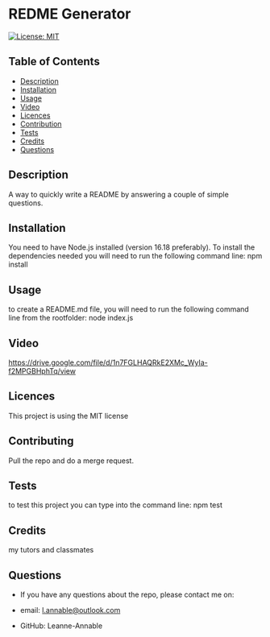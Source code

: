 # REDME Generator

  [![License: MIT](https://img.shields.io/badge/License-MIT-yellow.svg)](https://opensource.org/licenses/MIT)

  ## Table of Contents

  * [Description](#description)
  * [Installation](#installation)
  * [Usage](#usage)
  * [Video](#video)
  * [Licences](#licences)
  * [Contribution](#contributing)
  * [Tests](#tests)
  * [Credits](#credits)
  * [Questions](#questions)
  
  
  ## Description
  
  A way to quickly write a README by answering a couple of simple questions.

  ## Installation

  You need to have Node.js installed (version 16.18 preferably). To install the dependencies needed you will need to run the following command line: npm install 

  ## Usage

  to create a README.md file, you will need to run the following command line from the rootfolder: node index.js

  ## Video
  https://drive.google.com/file/d/1n7FGLHAQRkE2XMc_WyIa-f2MPGBHphTq/view

  ## Licences

  This project is using the MIT license

  ## Contributing

   Pull the repo and do a merge request.

  ## Tests

  to test this project you can type into the command line: npm test

  ## Credits
  my tutors and classmates

  ## Questions

  - If you have any questions about the repo, please contact me on: 
  
  - email: l.annable@outlook.com

  - GitHub: Leanne-Annable
